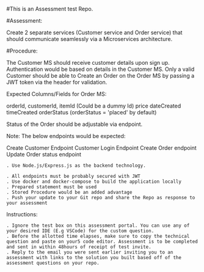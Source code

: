 #This is an Assessment test Repo.

#Assessment:

Create 2 separate services (Customer service and Order service) that should communicate seamlessly via a Microservices architecture. 

#Procedure:

The Customer MS should receive customer details upon sign up. Authentication would be based on details in the Customer MS.
Only a valid Customer should be able to Create an Order on the Order MS by passing a JWT token via the header for validation.

Expected Columns/Fields for Order MS:

orderId,
customerId,
itemId (Could be a dummy Id)
price 
dateCreated 
timeCreated
orderStatus (orderStatus = 'placed' by default)

Status of the Order should be adjustable via endpoint.

Note:
The below endpoints would be expected:

Create Customer Endpoint 
Customer Login Endpoint 
Create Order endpoint 
Update Order status endpoint 

	. Use Node.js/Express.js as the backend technology.

	. All endpoints must be probably secured with JWT
	. Use docker and docker-compose to build the application locally
	. Prepared statement must be used 
	. Stored Procedure would be an added advantage 
	. Push your update to your Git repo and share the Repo as response to your assessment

Instructions:

	. Ignore the test box on this assessment portal. You can use any of your desired IDE (E.g VSCode) for the custom question.
	. Before the allotted time elapses, make sure to copy the technical question and paste on your5 code editor. Assessment is to be completed and sent in within 48hours of receipt of test invite. 
	. Reply to the email you were sent earlier inviting you to an assessment with links to the solution you built based off of the assessment questions on your repo.
